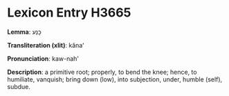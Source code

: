 # Lexicon Entry H3665

**Lemma**: כָּנַע

**Transliteration (xlit)**: kânaʻ

**Pronunciation**: kaw-nah'

**Description**:
a primitive root; properly, to bend the knee; hence, to humiliate, vanquish; bring down (low), into subjection, under, humble (self), subdue.
